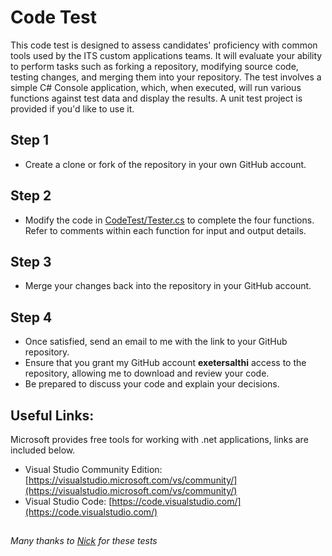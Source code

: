 # Code Test
This code test is designed to assess candidates' proficiency with common tools used by the ITS custom applications teams. It will evaluate your ability to perform tasks such as forking a repository, modifying source code, testing changes, and merging them into your repository. The test involves a simple C# Console application, which, when executed, will run various functions against test data and display the results. A unit test project is provided if you'd like to use it.
## Step 1
- Create a clone or fork of the repository in your own GitHub account.
## Step 2
- Modify the code in [CodeTest/Tester.cs](https://github.com/exetersalthi/CodeTest/blob/master/CodeTest/Tester.cs) to complete the four functions. Refer to comments within each function for input and output details.
## Step 3
- Merge your changes back into the repository in your GitHub account.
## Step 4
- Once satisfied, send an email to me with the link to your GitHub repository.
- Ensure that you grant my GitHub account **exetersalthi** access to the repository, allowing me to download and review your code.
- Be prepared to discuss your code and explain your decisions.

## Useful Links:
Microsoft provides free tools for working with .net applications, links are included below.

- Visual Studio Community Edition: [https://visualstudio.microsoft.com/vs/community/](https://visualstudio.microsoft.com/vs/community/)
- Visual Studio Code: [https://code.visualstudio.com/](https://code.visualstudio.com/)

##
_Many thanks to [Nick](https://github.com/nickjmcclure/) for these tests_
